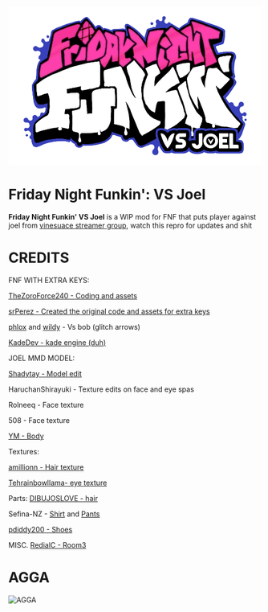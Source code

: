 
![Kade Engine logo](assets/preload/images/KadeEngineLogo.png)

# Friday Night Funkin': VS Joel
**Friday Night Funkin' VS Joel** is a WIP mod for FNF that puts player against joel from [vinesuace streamer group](https://vinesauce.com/), watch this repro for updates and shit 

# CREDITS
FNF WITH EXTRA KEYS:

[TheZoroForce240 - Coding and assets](https://gamebanana.com/mods/311713)

[srPerez - Created the original code and assets for extra keys](https://gamebanana.com/members/1819241)

[phlox](https://gamebanana.com/members/1800032) and [wildy](https://gamebanana.com/members/1663640) - Vs bob (glitch arrows)

[KadeDev - kade engine (duh)](https://gamebanana.com/members/1774971)


JOEL MMD MODEL:

[Shadytay - Model edit](https://www.deviantart.com/shadytay/art/MMD-Vinesauce-Vargskelethor-Joel-703273020)

HaruchanShirayuki - Texture edits on face and eye spas

Rolneeq - Face texture

508 - Face texture

[YM - Body](https://harudelrey.deviantart.com/art/MMD-Male-Kio-Base-UPDATE-DOWNLOAD-421291057)

Textures:

[amillionn - Hair texture](https://amillionn.deviantart.com/art/MMD-REALISTIC-HAIR-TEXTURES-DL-701873947)

[Tehrainbowllama- eye texture](https://www.deviantart.com/art/Vocaloid-Boxart-Based-Eye-Textures-458619398)

Parts:
[DIBUJOSLOVE - hair](https://dibujoslove.deviantart.com/art/UPDATE-Watchers-Gift-part-1-HAIRS-DL-444050296)

Sefina-NZ - [Shirt](https://sefina-nz.deviantart.com/art/MMD-Male-Black-T-Shirt-Download-559412791) and [Pants](https://sefina-nz.deviantart.com/art/MMD-Male-Dark-Blue-Pants-DL-559568995)


[pdiddy200 - Shoes](https://pdiddy200.deviantart.com/art/MMD-Kio-Neru-Shoes-Download-322120112)

MISC.
[RedialC - Room3](https://www.deviantart.com/redialc/art/MMD-STAGE-DL-RC-S-Room03-Hua-740656807)

# AGGA
![AGGA](https://user-images.githubusercontent.com/30850366/132233640-d22b3a23-a98a-4340-b424-625c2b7de332.gif)
